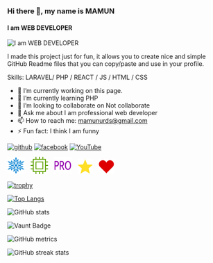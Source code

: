 ### Hi there 👋, my name is MAMUN
#### I am WEB DEVELOPER
![I am WEB DEVELOPER](https://www.facebook.com/photo/?fbid=3528419440781058&set=a.1390353157921041)

I made this project just for fun, it allows you to create nice and simple GitHub Readme files that you can copy/paste and use in your profile.

Skills: LARAVEL/ PHP / REACT / JS / HTML / CSS

- 🔭 I’m currently working on this page. 
- 🌱 I’m currently learning PHP 
- 👯 I’m looking to collaborate on Not collaborate 
- 💬 Ask me about I am professional web developer 
- 📫 How to reach me: mamunurds@gmail.com 
- ⚡ Fun fact: I think I am funny 


[<img src='https://cdn.jsdelivr.net/npm/simple-icons@3.0.1/icons/github.svg' alt='github' height='40'>](https://github.com/mamunurds)  [<img src='https://cdn.jsdelivr.net/npm/simple-icons@3.0.1/icons/facebook.svg' alt='facebook' height='40'>](https://www.facebook.com/https://www.facebook.com/mamunurds/)  [<img src='https://cdn.jsdelivr.net/npm/simple-icons@3.0.1/icons/youtube.svg' alt='YouTube' height='40'>](https://www.youtube.com/channel/https://www.youtube.com/@sohojcode)  

<a href='https://archiveprogram.github.com/'><img src='https://raw.githubusercontent.com/acervenky/animated-github-badges/master/assets/acbadge.gif' width='40' height='40'></a> <a href='https://docs.github.com/en/developers'><img src='https://raw.githubusercontent.com/acervenky/animated-github-badges/master/assets/devbadge.gif' width='40' height='40'></a> <a href='https://github.com/pricing'><img src='https://raw.githubusercontent.com/acervenky/animated-github-badges/master/assets/pro.gif' width='40' height='40'></a> <a href='https://stars.github.com/'><img src='https://raw.githubusercontent.com/acervenky/animated-github-badges/master/assets/starbadge.gif' width='35' height='35'></a> <a href='https://docs.github.com/en/github/supporting-the-open-source-community-with-github-sponsors'><img src='https://raw.githubusercontent.com/acervenky/animated-github-badges/master/assets/sponsorbadge.gif' width='35' height='35'></a> 

[![trophy](https://github-profile-trophy.vercel.app/?username=mamunurds)](https://github.com/ryo-ma/github-profile-trophy)

[![Top Langs](https://github-readme-stats.vercel.app/api/top-langs/?username=mamunurds)](https://github.com/anuraghazra/github-readme-stats)

![GitHub stats](https://github-readme-stats.vercel.app/api?username=mamunurds&show_icons=true&count_private=true)  

![Vaunt Badge](https://api.vaunt.dev/v1/github/entities/mamunurds/contributions?format=svg&private=true)  

![GitHub metrics](https://metrics.lecoq.io/mamunurds)  

![GitHub streak stats](https://streak-stats.demolab.com/?user=mamunurds)  

